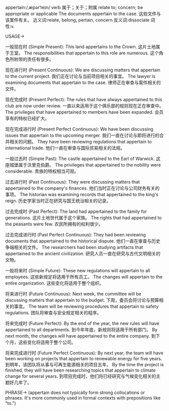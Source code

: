 appertain:/ˌæpərˈteɪn/
verb
属于；关于；附属
relate to; concern; be appropriate or applicable
The documents appertain to the case. 这些文件与该案件有关。
近义词:relate, belong, pertain, concern
反义词:dissociate
词性:v.


USAGE->

一般现在时 (Simple Present):
This land appertains to the Crown.  这片土地属于王室。
The responsibilities that appertain to this role are numerous.  这个角色所附带的责任有很多。


现在进行时 (Present Continuous):
We are discussing matters that appertain to the current project. 我们正在讨论与当前项目相关的事宜。
The lawyer is examining documents that appertain to the case.  律师正在审查与案件相关的文件。


现在完成时 (Present Perfect):
The rules that have always appertained to this club are now under review.  一直以来适用于这个俱乐部的规则现在正在审查中。
The privileges that have appertained to members have been expanded.  会员享有的特权已经扩大。


现在完成进行时 (Present Perfect Continuous):
We have been discussing issues that appertain to the upcoming merger. 我们一直在讨论与即将进行的合并相关的问题。
They have been reviewing regulations that appertain to international trade.  他们一直在审查与国际贸易相关的法规。


一般过去时 (Simple Past):
The castle appertained to the Earl of Warwick.  这座城堡属于沃里克伯爵。
The privileges that appertained to the nobility were considerable.  贵族的特权相当可观。


过去进行时 (Past Continuous):
They were discussing matters that appertained to the company's finances.  他们当时正在讨论与公司财务有关的事项。
The historian was examining records that appertained to the king's reign.  历史学家当时正在研究与国王统治相关的记录。


过去完成时 (Past Perfect):
The land had appertained to the family for generations.  这片土地世代属于这个家族。
The rights that had appertained to the peasants were few.  农民所拥有的权利很少。


过去完成进行时 (Past Perfect Continuous):
They had been reviewing documents that appertained to the historical dispute.  他们一直在审查与历史争端相关的文件。
The researchers had been studying artifacts that appertained to the ancient civilization.  研究人员一直在研究与古代文明相关的文物。


一般将来时 (Simple Future):
These new regulations will appertain to all employees.  这些新规定将适用于所有员工。
The changes will appertain to the entire organization.  这些变化将适用于整个组织。


将来进行时 (Future Continuous):
Next week, the committee will be discussing matters that appertain to the budget.  下周，委员会将讨论与预算相关的事宜。
The team will be reviewing procedures that appertain to safety regulations.  团队将审查与安全规定相关的程序。


将来完成时 (Future Perfect):
By the end of the year, the new rules will have appertained to all departments.  到今年年底，新规则将适用于所有部门。
By next month, the changes will have appertained to the entire company.  到下个月，这些变化将适用于整个公司。


将来完成进行时 (Future Perfect Continuous):
By next year, the team will have been working on projects that appertain to renewable energy for five years.  到明年，该团队将从事与可再生能源相关的项目五年。
By the time the project is finished, they will have been researching topics that appertain to climate change for several years. 到项目完成时，他们将已经研究与气候变化相关的主题好几年了。




PHRASE->
(appertain does not typically form strong collocations or phrases.  It's more commonly used in formal contexts with prepositions like "to.")
